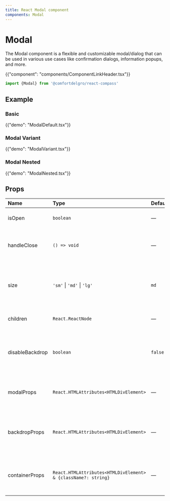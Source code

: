 ```yaml
---
title: React Modal component
components: Modal
---
```


# Modal

<p class="description">The Modal component is a flexible and customizable modal/dialog that can be used in various use cases like confirmation dialogs, information popups, and more.</p>

{{"component": "components/ComponentLinkHeader.tsx"}}

```jsx
import {Modal} from '@comfortdelgro/react-compass'
```

## Example

### Basic

{{"demo": "ModalDefault.tsx"}}

### Modal Variant

{{"demo": "ModalVariant.tsx"}}

### Modal Nested

{{"demo": "ModalNested.tsx"}}

## Props

| Name            | Type                                                          | Default | Description                                                             |
| :-------------- | :------------------------------------------------------------ | :------ | :---------------------------------------------------------------------- |
| isOpen          | `boolean`                                                     | —       | If true, the modal is open.                                             |
| handleClose     | `() => void`                                                  | —       | Callback fired when the modal needs to be closed.                       |
| size            | `'sm'` \| `'md'` \| `'lg'`                                    | `md`    | Size of the modal. 'sm' for small, 'md' for medium, and 'lg' for large. |
| children        | `React.ReactNode`                                             | —       | The content of the component.                                           |
| disableBackdrop | `boolean`                                                     | `false` | If true, clicking the backdrop will not fire the handleClose callback.  |
| modalProps      | `React.HTMLAttributes<HTMLDivElement>`                        | —       | Additional props to be spread to the Modal component.                   |
| backdropProps   | `React.HTMLAttributes<HTMLDivElement>`                        | —       | Additional props to be spread to the backdrop (overlay) component.      |
| containerProps  | `React.HTMLAttributes<HTMLDivElement> & {className?: string}` | —       | Additional props to be spread to the container component.               |
